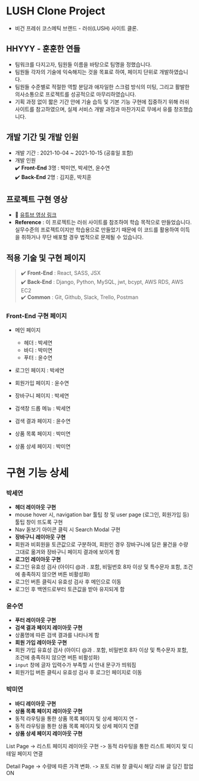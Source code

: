 # LUSH Clone Project

- 비건 프레쉬 코스메틱 브랜드 - 러쉬(LUSH) 사이트 클론.

## HHYYY - 훈훈한 연들
- 팀워크를 다지고자, 팀원들 이름을 바탕으로 팀명을 정했습니다.
- 팀원들 각자의 기술에 익숙해지는 것을 목표로 하여, 페이지 단위로 개발하였습니다.
- 팀원들 수준별로 적절한 역할 분담과 애자일한 스크럼 방식의 미팅, 그리고 활발한 의사소통으로 프로젝트를 성공적으로 마무리하였습니다.
- 기획 과정 없이 짧은 기간 안에 기술 습득 및 기본 기능 구현에 집중하기 위해 러쉬 사이트를 참고하였으며, 실제 서비스 개발 과정과 마찬가지로 무에서 유를 창조했습니다.


## 개발 기간 및 개발 인원
- 개발 기간 : 2021-10-04 ~ 2021-10-15 (공휴일 포함)
- 개발 인원<br />
   ✔️  **Front-End** 3명 : 박미연, 박세연, 윤수연<br />
   ✔️  **Back-End** 2명 : 김지훈, 박치훈<br />
   
## 프로젝트 구현 영상
- 📎 [유튜브 영상 링크](https://youtu.be/dZ92JHGZodI)
- **Reference** : 이 프로젝트는 러쉬 사이트를 참조하여 학습 목적으로 만들었습니다.
실무수준의 프로젝트이지만 학습용으로 만들었기 때문에 이 코드를 활용하여 이득을 취하거나 무단 배포할 경우 법적으로 문제될 수 있습니다.

## 적용 기술 및 구현 페이지
> ✔️ **Front-End** : React, SASS, JSX<br />
> ✔️ **Back-End** : Django, Python, MySQL, jwt, bcypt, AWS RDS, AWS EC2<br />
> ✔️ **Common** : Git, Github, Slack, Trello, Postman<br />

### Front-End 구현 페이지
- 메인 페이지
  - 헤더 : 박세연
  - 바디 : 박미연 
  - 푸터 : 윤수연

- 로그인 페이지 : 박세연
- 회원가입 페이지 : 윤수연
- 장바구니 페이지 : 박세연
- 검색창 드롭 메뉴 : 박세연
- 검색 결과 페이지 : 윤수연
- 상품 목록 페이지 : 박미연
- 상품 상세 페이지 : 박미연

# 구현 기능 상세

### 박세연
   - **헤더 레이아웃 구현**
   - mouse hover 시, navigation bar 툴팁 창 및 user page (로그인, 회원가입 등) 툴팁 창이 뜨도록 구현
   - Nav 돋보기 아이콘 클릭 시 Search Modal 구현
   - **장바구니 레이아웃 구현**
   - 회원과 비회원을 토큰값으로 구분하여, 회원인 경우 장바구니에 담은 물건을 수량 그대로 옮겨와 장바구니 페이지 결과에 보이게 함
   - **로그인 레이아웃 구현**
   - 로그인 유효성 검사 (아이디 @과 . 포함, 비밀번호 8자 이상 및 특수문자 포함, 조건에 충족하지 않으면 버튼 비활성화)
   - 로그인 버튼 클릭시 유효성 검사 후 메인으로 이동
   - 로그인 후 백엔드로부터 토큰값을 받아 유지되게 함
   
### 윤수연
   - **푸터 레이아웃 구현**
   - **검색 결과 페이지 레이아웃 구현**
   - 상품명에 따른 검색 결과를 나타나게 함
   - **회원 가입 레이아웃 구현**
   - 회원 가입 유효성 검사 (아이디 @과 . 포함, 비밀번호 8자 이상 및 특수문자 포함, 조건에 충족하지 않으면 버튼 비활성화)
   - `input` 창에 글자 입력수가 부족할 시 안내 문구가 띄워짐
   - 회원가입 버튼 클릭시 유효성 검사 후 로그인 페이지로 이동

### 박미연
   - **바디 레이아웃 구현**
   - **상품 목록 페이지 레이아웃 구현**
   - 동적 라우팅을 통한 상품 목록 페이지 및 상세 페이지 연  -
   - 동적 라우팅을 통한 상품 목록 페이지 및 상세 페이지 연결
   - **상품 상세 페이지 레이아웃 구현**


List Page
-> 리스트 페이지 레이아웃 구현
-> 동적 라우팅을 통한 리스트 페이지 및 디테일 페이지 연결

Detail Page
-> 수량에 따른 가격 변화.
-> 포토 리뷰 창 클릭시 해당 리뷰 글 담긴 팝업 ON

